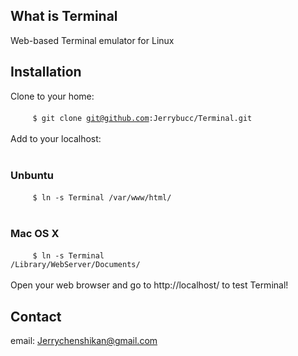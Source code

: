 ## What is Terminal
Web-based Terminal emulator for Linux

## Installation
Clone to your home:<br/><br/>
&nbsp;&nbsp;&nbsp;&nbsp;&nbsp;&nbsp;&nbsp;&nbsp;&nbsp;<code>$ git clone git@github.com:Jerrybucc/Terminal.git</code><br/><br/>
Add to your localhost:<br/><br/>
### Unbuntu
&nbsp;&nbsp;&nbsp;&nbsp;&nbsp;&nbsp;&nbsp;&nbsp;&nbsp;<code>$ ln -s Terminal /var/www/html/</code><br/><br/>
### Mac OS X
&nbsp;&nbsp;&nbsp;&nbsp;&nbsp;&nbsp;&nbsp;&nbsp;&nbsp;<code>$ ln -s Terminal /Library/WebServer/Documents/</code><br/><br/>
Open your web browser and go to http://localhost/ to test Terminal!

## Contact
email: Jerrychenshikan@gmail.com
